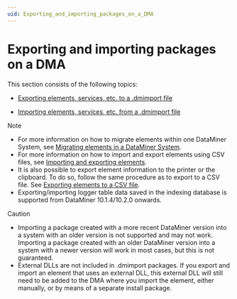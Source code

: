 ```yaml
---
uid: Exporting_and_importing_packages_on_a_DMA
---
```


# Exporting and importing packages on a DMA

This section consists of the following topics:

- [Exporting elements, services, etc. to a .dmimport file](xref:Exporting_elements_services_etc_to_a_dmimport_file)

- [Importing elements, services, etc. from a .dmimport file](xref:Importing_elements_services_etc_from_a_dmimport_file)

> [!NOTE]
>
> - For more information on how to migrate elements within one DataMiner System, see [Migrating elements in a DataMiner System](xref:Migrating_elements_in_a_DataMiner_System).
> - For more information on how to import and export elements using CSV files, see [Importing and exporting elements](xref:Importing_and_exporting_elements).
> - It is also possible to export element information to the printer or the clipboard. To do so, follow the same procedure as to export to a CSV file. See [Exporting elements to a CSV file](xref:Importing_and_exporting_elements#exporting-elements-to-a-csv-file).
> - Exporting/importing logger table data saved in the indexing database is supported from DataMiner 10.1.4/10.2.0 onwards.

> [!CAUTION]
>
> - Importing a package created with a more recent DataMiner version into a system with an older version is not supported and may not work. Importing a package created with an older DataMiner version into a system with a newer version will work in most cases, but this is not guaranteed.
> - External DLLs are not included in .dmimport packages. If you export and import an element that uses an external DLL, this external DLL will still need to be added to the DMA where you import the element, either manually, or by means of a separate install package.
